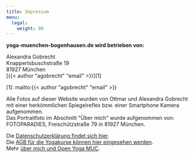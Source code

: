```yaml
---
title: Impressum
menu:
  legal:
    weight: 80
---
```


**yoga-muenchen-bogenhausen.de wird betrieben von:**

Alexandra Gobrecht  
Knappertsbuschstraße 19  
81927 München  
[{{< author "agobrecht" "email" >}}][1]  

[1]: mailto:{{< author "agobrecht" "email" >}}


Alle Fotos auf dieser Website wurden von Ottmar und Alexandra Gobrecht mit einer herkömmlichen Spiegelreflex bzw. einer Smartphone Kamera aufgenommen. <br/>
Das Portraitfoto im Abschnitt "Über mich" wurde aufgenommen von:  
FOTOPARADIES, Freischützstraße 79 in 81927 München.

Die [Datenschutzerklärung findet sich hier][2].  
Die [AGB für die Yogakurse können hier eingesehen werden][3].  
Mehr [über mich und Open Yoga MUC][4].

[2]: /datenschutz/
[3]: /agb/
[4]: /about/
